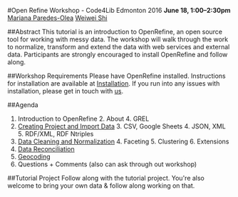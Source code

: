 #Open Refine Workshop - Code4Lib Edmonton 2016
**June 18, 1:00–2:30pm**
[Mariana Paredes-Olea](mailto:paredeso@ualberta.ca)
[Weiwei Shi](mailto:weiwei.shi@ualberta.ca)

##Abstract
This tutorial is an introduction to OpenRefine, an open source tool for working with messy data. The workshop will walk through the work to normalize, transform and extend the data with web services and external data. Participants are strongly encouraged to install OpenRefine and follow along. 

##Workshop Requirements
Please have OpenRefine installed. Instructions for installation are available at [Installation](Installation/README.md). If you run into any issues with installation, please get in touch with [us](mailto:weiwei.shi@ualberta.ca).

##Agenda
1. Introduction to OpenRefine
    2. About
    4. GREL
2. [Creating Project and Import Data](https://github.com/code4libyeg/openrefine_workshop_2016/tree/master/instructions/import_create)
    3. CSV, Google Sheets
    4. JSON, XML
    5. RDF/XML, RDF Ntriples
3. [Data Cleaning and Normalization](https://github.com/code4libyeg/openrefine_workshop_2016/tree/master/instructions/managing_data)
    4. Faceting
    5. Clustering
    6. Extensions
5. [Data Reconciliation]()
6. [Geocoding](https://github.com/code4libyeg/openrefine_workshop_2016/tree/master/instructions/geocoding)
7. Questions + Comments (also can ask through out workshop)

##Tutorial Project
Follow along with the tutorial project. You're also welcome to bring your own data & follow along working on that. 
